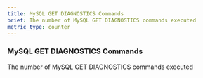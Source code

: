 ```yaml
---
title: MySQL GET DIAGNOSTICS Commands
brief: The number of MySQL GET DIAGNOSTICS commands executed
metric_type: counter
---
```

### MySQL GET DIAGNOSTICS Commands

The number of MySQL GET DIAGNOSTICS commands executed
